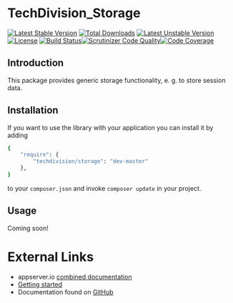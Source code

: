 # TechDivision_Storage

[![Latest Stable Version](https://poser.pugx.org/techdivision/storage/v/stable.png)](https://packagist.org/packages/techdivision/storage) [![Total Downloads](https://poser.pugx.org/techdivision/storage/downloads.png)](https://packagist.org/packages/techdivision/storage) [![Latest Unstable Version](https://poser.pugx.org/techdivision/storage/v/unstable.png)](https://packagist.org/packages/techdivision/storage) [![License](https://poser.pugx.org/techdivision/storage/license.png)](https://packagist.org/packages/techdivision/storage) [![Build Status](https://travis-ci.org/techdivision/TechDivision_Storage.png)](https://travis-ci.org/techdivision/TechDivision_Storage)[![Scrutinizer Code Quality](https://scrutinizer-ci.com/g/techdivision/TechDivision_Storage/badges/quality-score.png?b=master)](https://scrutinizer-ci.com/g/techdivision/TechDivision_Storage/?branch=master)[![Code Coverage](https://scrutinizer-ci.com/g/techdivision/TechDivision_Storage/badges/coverage.png?b=master)](https://scrutinizer-ci.com/g/techdivision/TechDivision_Storage/?branch=master)

## Introduction

This package provides generic storage functionality, e. g. to store session data.

## Installation

If you want to use the library with your application you can install it by adding

```sh
{
    "require": {
        "techdivision/storage": "dev-master"
    },
}
```

to your ```composer.json``` and invoke ```composer update``` in your project.

## Usage

Coming soon!

# External Links

* appserver.io [combined documentation](http://docs.appserver.io)
* [Getting started](https://github.com/techdivision/TechDivision_AppserverDocumentation/tree/master/docs/getting-started)
* Documentation found on [GitHub](https://github.com/techdivision/TechDivision_AppserverDocumentation)